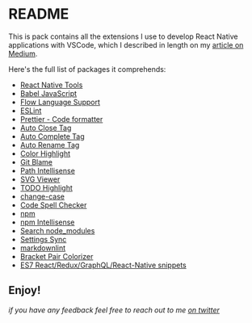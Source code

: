 # README

This is pack contains all the extensions I use to develop React Native applications with VSCode, which I described in length on my [article on Medium](https://medium.com/react-native-training/vscode-for-react-native-526ec4a368ce).

Here's the full list of packages it comprehends:

- [React Native Tools](https://marketplace.visualstudio.com/items?itemName=vsmobile.vscode-react-native)
- [Babel JavaScript](https://marketplace.visualstudio.com/items?itemName=mgmcdermott.vscode-language-babel)
- [Flow Language Support](https://marketplace.visualstudio.com/items?itemName=flowtype.flow-for-vscode)
- [ESLint](https://marketplace.visualstudio.com/items?itemName=dbaeumer.vscode-eslint)
- [Prettier - Code formatter](https://marketplace.visualstudio.com/items?itemName=esbenp.prettier-vscode)
- [Auto Close Tag](https://marketplace.visualstudio.com/items?itemName=formulahendry.auto-close-tag)
- [Auto Complete Tag](https://marketplace.visualstudio.com/items?itemName=formulahendry.auto-complete-tag)
- [Auto Rename Tag](https://marketplace.visualstudio.com/items?itemName=formulahendry.auto-rename-tag)
- [Color Highlight](https://marketplace.visualstudio.com/items?itemName=naumovs.color-highlight)
- [Git Blame](https://marketplace.visualstudio.com/items?itemName=waderyan.gitblame)
- [Path Intellisense](https://marketplace.visualstudio.com/items?itemName=christian-kohler.path-intellisense)
- [SVG Viewer](https://marketplace.visualstudio.com/items?itemName=cssho.vscode-svgviewer)
- [TODO Highlight](https://marketplace.visualstudio.com/items?itemName=wayou.vscode-todo-highlight)
- [change-case](https://marketplace.visualstudio.com/items?itemName=wmaurer.change-case)
- [Code Spell Checker](https://marketplace.visualstudio.com/items?itemName=streetsidesoftware.code-spell-checker)
- [npm](https://marketplace.visualstudio.com/items?itemName=eg2.vscode-npm-script)
- [npm Intellisense](https://marketplace.visualstudio.com/items?itemName=christian-kohler.npm-intellisense)
- [Search node_modules](https://marketplace.visualstudio.com/items?itemName=jasonnutter.search-node-modules)
- [Settings Sync](https://marketplace.visualstudio.com/items?itemName=Shan.code-settings-sync)
- [markdownlint](https://marketplace.visualstudio.com/items?itemName=DavidAnson.vscode-markdownlint)
- [Bracket Pair Colorizer](https://marketplace.visualstudio.com/items?itemName=coenraads.bracket-pair-colorizer)
- [ES7 React/Redux/GraphQL/React-Native snippets](https://marketplace.visualstudio.com/items?itemName=dsznajder.es7-react-js-snippets)

## Enjoy!

_if you have any feedback feel free to reach out to me [on twitter](https://twitter.com/Kelset)_
